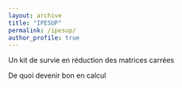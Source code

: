 ```yaml
---
layout: archive
title: "IPESUP"
permalink: /ipesup/
author_profile: true
---
```



Un kit de survie en réduction des matrices carrées
 <a href="/Users/valentinkilian/Documents/GitHub/ValentinKil.github.io/files/pdf/Réduction.pdf"><i class="fas fa-fw fa-file-pdf zoom" aria-hidden="true"></i></a> 


De quoi devenir bon en calcul
 <a href="/Users/valentinkilian/Documents/GitHub/ValentinKil.github.io/files/pdf/Calcul.pdf"><i class="fas fa-fw fa-file-pdf zoom" aria-hidden="true"></i></a> 